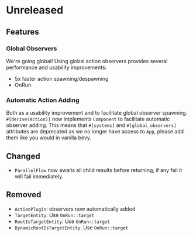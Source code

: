 
# Unreleased

## Features

### Global Observers

We're going global! Using global action observers provides several performance and usability improvements:
- 5x faster action spawning/despawning
- OnRun 

### Automatic Action Adding

Both as a usability improvement and to facilitate global observer spawning.
`#[derive(Action)]` now implements `Component` to facilitate automatic observer adding. This means that `#[systems]` and `#[global_observers]` attributes are deprecated as we no longer have access to `App`, please add them like you would in vanilla bevy.

## Changed
- `ParallelFlow` now awaits all child results before returning, if any fail it will fail immediately.


## Removed
- `ActionPlugin`: observers now automatically added
- `TargetEntity`: Use `OnRun::target`
- `RootIsTargetEntity`: Use `OnRun::target`
- `DynamicRootIsTargetEntity`: Use `OnRun::target`